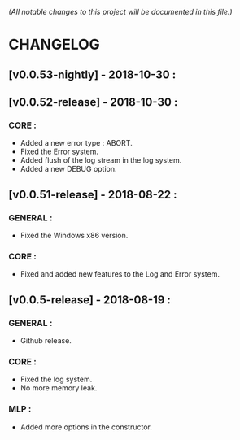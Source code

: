 *(All notable changes to this project will be documented in this file.)*


# **CHANGELOG**



## [v0.0.53-nightly] - 2018-10-30 :


## [v0.0.52-release] - 2018-10-30 :

### CORE :
 - Added a new error type : ABORT.
 - Fixed the Error system.
 - Added flush of the log stream in the log system.
 - Added a new DEBUG option.


## [v0.0.51-release] - 2018-08-22 :

### GENERAL :
 - Fixed the Windows x86 version.

### CORE :
 - Fixed and added new features to the Log and Error system.



## [v0.0.5-release] - 2018-08-19 :

### GENERAL :
 - Github release.

### CORE :
 - Fixed the log system.
 - No more memory leak.
 
### MLP :
 - Added more options in the constructor.
